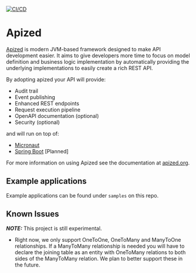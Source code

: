 [![CI/CD](https://github.com/apized/apized/actions/workflows/cicd.yml/badge.svg)](https://github.com/apized/apized/actions/workflows/cicd.yml)

# Apized

[Apized](https://apized.org) is modern JVM-based framework designed to make API development easier. It aims to give
developers more time to focus on model definition and business logic implementation by automatically providing the 
underlying implementations to easily create a rich REST API. 

By adopting apized your API will provide:

- Audit trail
- Event publishing
- Enhanced REST endpoints
- Request execution pipeline
- OpenAPI documentation (optional)
- Security (optional)

and will run on top of:

- [Micronaut](https://micronaut.io/)
- [Spring Boot](https://spring.io/projects/spring-boot) [Planned]

For more information on using Apized see the documentation at [apized.org](https://apized.org).

## Example applications

Example applications can be found under `samples` on this repo.

## Known Issues

**_NOTE:_** This project is still experimental.

- Right now, we only support OneToOne, OneToMany and ManyToOne relationships. If a
  ManyToMany relationship is needed you will have to declare the joining table as an entity with
  OneToMany relations to both sides of the ManyToMany relation. We plan to better support these in the future.

